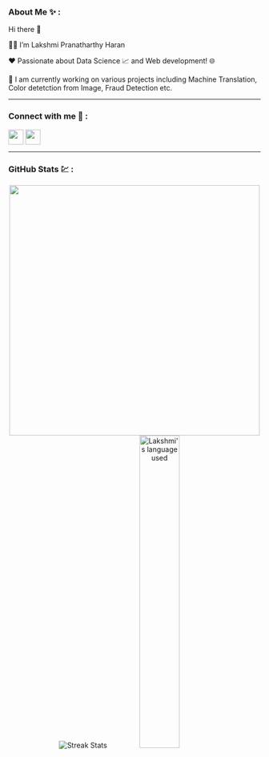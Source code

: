 ### About Me :sparkles: : 

Hi there 👋

:raising_hand_woman: I’m Lakshmi Pranatharthy Haran 

:heart: Passionate about Data Science :chart_with_upwards_trend: and Web development! 🌐

🔭 I am currently working on various projects including Machine Translation, Color detetction from Image, Fraud Detection etc.

---------------------------
### Connect with me :e-mail: :

<a href="https://www.linkedin.com/in/lakshmi-p-h/" target="blank"><img align="center" src="https://github.com/gauravghongde/social-icons/blob/master/PNG/Color/LinkedIN.png?raw=true" alt="" height="30" /></a> 
<a href="https://github.com/prlak" target="blank"><img align="center" src="https://github.com/gauravghongde/social-icons/blob/master/PNG/Black/Github_black.png?raw=true" alt="" height="30" /></a>

---------------------------

### GitHub Stats :chart: :

<p align="center">
<img src="https://github-readme-stats.vercel.app/api?username=prlak&show_icons=true&theme=buefy" width="500"> 

<img alt="Streak Stats" src="https://github-readme-streak-stats.herokuapp.com?user=prlak&theme=buefy"/>
<img alt="Lakshmi's language used" src="https://github-readme-stats.vercel.app/api/top-langs/?username=prlak&layout=compact&langs_count=8&theme=buefy" width=40%/>


<!--
**prlak/prlak** is a ✨ _special_ ✨ repository because its `README.md` (this file) appears on your GitHub profile.

Here are some ideas to get you started:

- 🔭 I’m currently working on ...
- 🌱 I’m currently learning ...
- 👯 I’m looking to collaborate on ...
- 🤔 I’m looking for help with ...
- 💬 Ask me about ...
- 📫 How to reach me: ...
- 😄 Pronouns: ...
- ⚡ Fun fact: ...
-->
